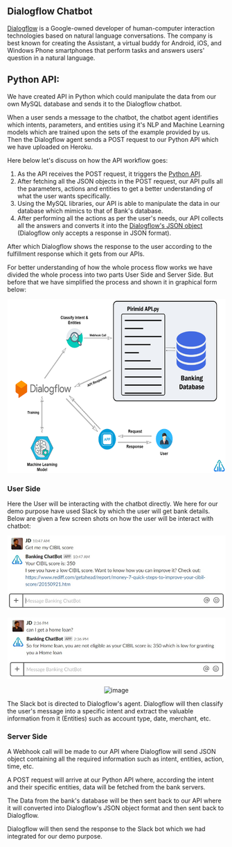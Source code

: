 ## Dialogflow Chatbot

[Dialogflow](https://dialogflow.com/) is a Google-owned developer of human-computer interaction technologies based on natural language conversations. The company is best known for creating the Assistant, a virtual buddy for Android, iOS, and Windows Phone smartphones that perform tasks and answers users' question in a natural language.

## Python API:

We have created API in Python which could manipulate the data from our own MySQL database and sends it to the Dialogflow chatbot.

When a user sends a message to the chatbot, the chatbot agent identifies which intents, parameters, and entities using it's NLP and Machine Learning models which are trained upon the sets of the example provided by us. Then the Dialogflow agent sends a POST request to our Python API which we have uploaded on Heroku.

Here below let's discuss on how the API workflow goes:

1. As the API receives the POST request, it triggers the [Python API](main.py).
2. After fetching all the JSON objects in the POST request, our API pulls all the parameters, actions and entities to get a better understanding of what the user wants specifically.
3. Using the MySQL libraries, our API is able to manipulate the data in our database which mimics to that of Bank's database.
4. After performing all the actions as per the user's needs, our API collects all the answers and converts it into the [Dialogflow's JSON object](https://dialogflow.com/docs/fulfillment/how-it-works) (Dialogflow only accepts a response in JSON format).

After which Dialogflow shows the response to the user according to the fulfillment response which it gets from our APIs.

For better understanding of how the whole process flow works we have divided the whole process into two parts User Side and Server Side. But before that we have simplified the process and shown it in graphical form below:

<p align="center">
  <img src="images/Architecture.jpg" width="600" height="400" title="image">
</p>

### User Side

Here the User will be interacting with the chatbot directly. We here for our demo purpose have used Slack by which the user will get bank details. Below are given a few screen shots on how the user will be interact with chatbot:

<p align="center">
  <img src="images/cibil example.jpg" title="image">
</p>

<p align="center">
  <img src="images/loan example.jpg" title="image">
</p>

<p align="center">
  <img src="images/transactions example 2.jpg" title="image">
</p>

The Slack bot is directed to Dialogflow's agent. Dialogflow will then classify the user's message into a specific intent and extract the valuable information from it (Entities) such as account type, date, merchant, etc.

### Server Side

A Webhook call will be made to our API where Dialogflow will send JSON object containing all the required information such as intent, entities, action, time, etc.

A POST request will arrive at our Python API where, according the intent and their specific entities, data will be fetched from the bank servers.

The Data from the bank's database will be then sent back to our API where it will converted into Dialogflow's JSON object format and then sent back to Dialogflow.

Dialogflow will then send the response to the Slack bot which we had integrated for our demo purpose.